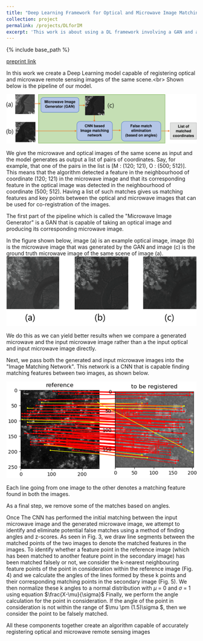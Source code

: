 ```yaml
---
title: "Deep Learning Framework for Optical and Microwave Image Matching"
collection: project
permalink: /projects/DLforIM
excerpt: 'This work is about using a DL framework involving a GAN and a CNN to register cross-spectral remote sensing images.'
---
```


{% include base_path %}

[preprint link](https://www.researchgate.net/publication/351437390_Deep_Learning_Framework_for_Optical_and_Microwave_Image_Matching)

In this work we create a Deep Learning model capable of registering optical and microwave remote sensing images of the same scene.<br\>
Shown below is the pipeline of our model.

![image info](../images/pipeline.png)

We give the microwave and optical images of the same scene as input and the model generates as output a list of pairs of coordinates. Say, for example, that one of the pairs in the list is \[M : (120; 121), O : (500; 512)\]. This means that the algorithm detected a feature in the neighbourhood of coordinate (120; 121) in the microwave image and that its corresponding feature in the optical image was detected in the neighbourhood of coordinate (500; 512). Having a list of such matches gives us matching features and key points between the optical and microwave images that can be used for co-registration of the images.

The first part of the pipeline which is called the "Microwave Image Generator" is a GAN that is capable of taking an optical image and producing its corresponding microwave image.

In the figure shown below, image (a) is an example optical image, image (b) is the microwave image that was generated by the GAN and image (c) is the ground truth microwave image of the same scene of image (a). 
![image info](../images/ganexp.png)

We do this as we can yield better results when we compare a generated microwave and the input microwave image rather than a the input optical and input microwave image directly.

Next, we pass both the generated and input microwave images into the "Image Matching Network". This network is a CNN that is capable finding matching features between two images, as shown below.

![image info](../images/3.png)

Each line going from one image to the other denotes a matching feature found in both the images.

As a final step, we remove some of the matches based on angles.

Once The CNN has performed the initial matching between the input microwave image and the generated microwave image, we attempt to identify and eliminate potential false
matches using a method of finding angles and z-scores.
As seen in Fig. 3, we draw line segments between the
matched points of the two images to denote the matched
features in the images. To identify whether a feature point
in the reference image (which has been matched to another
feature point in the secondary image) has been matched
falsely or not, we consider the k-nearest neighbouring feature
points of the point in consideration within the reference image
(Fig. 4) and we calculate the angles of the lines formed by
these k points and their corresponding matching points in the
secondary image (Fig. 5). We then normalize these k angles
to a normal distribution with $\mu$ = 0 and $\sigma$ = 1 using equation
$\frac{X-\mu}{\sigma}$
Finally, we perform the angle calculation for the point in
consideration. If the angle of the point in consideration is not
within the range of $\mu \pm (1.5)\sigma $, then we consider the point to
be falsely matched.

All these components together create an algorithm capable of accurately registering optical and microwave remote sensing images
